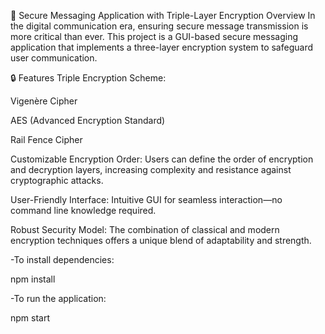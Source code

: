 🔐 Secure Messaging Application with Triple-Layer Encryption
Overview
In the digital communication era, ensuring secure message transmission is more critical than ever. This project is a GUI-based secure messaging application that implements a three-layer encryption system to safeguard user communication.

🔒 Features
Triple Encryption Scheme:

Vigenère Cipher

AES (Advanced Encryption Standard)

Rail Fence Cipher

Customizable Encryption Order:
Users can define the order of encryption and decryption layers, increasing complexity and resistance against cryptographic attacks.

User-Friendly Interface:
Intuitive GUI for seamless interaction—no command line knowledge required.

Robust Security Model:
The combination of classical and modern encryption techniques offers a unique blend of adaptability and strength.

-To install dependencies:


npm install

-To run the application:

npm start
